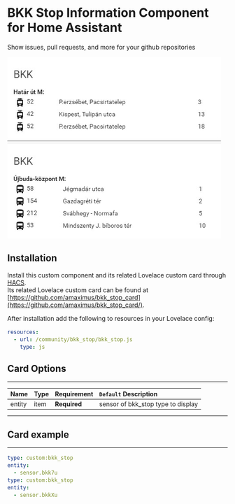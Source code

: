 # BKK Stop Information Component for Home Assistant
Show issues, pull requests, and more for your github repositories

<img src='https://raw.githubusercontent.com/amaximus/bkk_stop/master/example/bkk_lovelace.jpg' />

## Installation
Install this custom component and its related Lovelace custom card through
[HACS](https://github.com/custom-components/hacs).<br />
Its related Lovelace custom card can be found at
[https://github.com/amaximus/bkk_stop_card](https://github.com/amaximus/bkk_stop_card/).
<p>
After installation add the following to resources in your Lovelace config:

```yaml
resources:
  - url: /community/bkk_stop/bkk_stop.js
    type: js
```

## Card Options
---
| Name | Type | Requirement | `Default` Description
| :---- | :---- | :------- | :----------- |
| entity | item | **Required** | sensor of bkk_stop type to display
---

## Card example
---
```yaml
type: custom:bkk_stop
entity:
  - sensor.bkk7u
type: custom:bkk_stop
entity:
  - sensor.bkkXu
```
